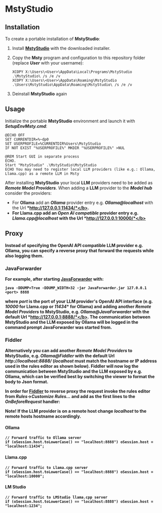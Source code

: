 # MstyStudio

## Installation

To create a portable installation of **MstyStudio**:

1. Install **[MstyStudio](https://msty.ai/)** with the downloaded installer.
2. Copy the **Msty** program and configuration to this repository folder (replace <b>*User*</b> with your username):

   ```
   XCOPY X:\Users\<User>\AppData\Local\Programs\MstyStudio .\MstyStudio\ /s /e /v
   XCOPY X:\Users\<User>\AppData\Roaming\MstyStudio .\Users\MstyStudio\AppData\Roaming\MstyStudio\ /s /e /v
   ```
3. Deinstall **MstyStudio** again

## Usage

Initialize the portable **MstyStudio** environment and launch it with <b>*SetupEnvMsty.cmd*</b>:

```
@ECHO OFF
SET CURRENTDIR=%~dp0
SET USERPROFILE=%CURRENTDIR%Users\MstyStudio
IF NOT EXIST "%USERPROFILE%" MKDIR "%USERPROFILE%" >NUL

@REM Start GUI in separate process
ECHO.
Start "MstyStudio" .\MstyStudio\MstyStudio
ECHO You may need to register local LLM providers (like e.g.: Ollama, Llama.cpp) as a remote LLM in Msty
```

After installing **MstyStudio** your local **LLM** providers need to be added as <b>*Remote Model Providers*</b>.
When adding a **LLM** provider to the <b>*Model hub*</b> consider the providers:

  - For **Ollama** add an <b>*Ollama*</b> provider entry e.g. <b>*Ollama@localhost*</b> with the Url <b>*http://127.0.0.1:11434/*</b>.
  - For **Llama.cpp** add an <b>*Open AI compatible*</b> provider entry e.g. <b>*Llama.cpp@localhost*</b> with the Url <b>*http://127.0.0.1:10000/*</b>

## Proxy

Instead of specifying the **OpenAI API** compatible **LLM** provider e.g. **Ollama**, you can specify a reverse proxy that forward the requests while also logging them.

### JavaForwarder

For example, after starting **[JavaForwarder](https://github.com/Warpguru/JavaForwarder)** with:

```
java -DDUMP=True -DDUMP_WIDTH=32 -jar JavaForwarder.jar 127.0.0.1 <port> 8888
```

where <b>*port*</b> is the port of your **LLM** provider's **OpenAI API** interface (e.g. <b>*10000*</b> for **Llama.cpp** or
<b>*11434*</b>* for **Ollama**) and adding another <b>*Remote Model Providers*</b> to **MstyStudio**, e.g. <b>*Ollama@JavaForwarder*</b> 
with the default Url <b>*http://127.0.0.1:8888/*</b>.
The communication between **MstyStudio** and the **LLM** exposed by **Ollama** will be logged in the command prompt **JavaForwarder** was started from.

### Fiddler

Alternatively you can add another <b>*Remote Model Providers*</b> to **MstyStudio**, e.g. <b>*Ollama@Fiddler*</b> with the default Url <b>*http://localhost:8888/*</b> (<b>*localhost*</b> must match the hostname or IP address used in the rules editor as shown below).
**Fiddler** will now log the communication between **MstyStudio** and the **LLM** exposed by e.g. **Ollama**, which can be verified best by switching the viewer to format the body to **Json** format.

In order for **[Fiddler](https://www.telerik.com/fiddler)** to reverse proxy the request invoke the rules editor from <b>*Rules*</b>→<b>*Customize Rules...*</b> and add as the first lines to the <b>*OnBeforeRequest*</b> handler:

**Note!** If the **LLM** provider is on a remote host change <b>*localhost*</b> to the remote hosts hostname accordingly. 

#### Ollama

```
// Forward traffic to Ollama server
if (oSession.host.toLowerCase() == "localhost:8888") oSession.host = "localhost:11434"; 
```

#### Llama.cpp

```
// Forward traffic to Llama.cpp server
if (oSession.host.toLowerCase() == "localhost:8888") oSession.host = "localhost:10000"; 
```

#### LM Studio

```
// Forward traffic to LMStudio llama.cpp server
if (oSession.host.toLowerCase() == "localhost:8888") oSession.host = "localhost:1234"; 
```

